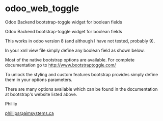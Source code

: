 # odoo_web_toggle
Odoo Backend bootstrap-toggle widget for boolean fields


Odoo Backend bootstrap-toggle widget for boolean fields

This works in odoo version 8 (and although I have not tested, probably 9).

In your xml view file simply define any boolean field as shown below.

<field name="myboolean" widget="bs_toggle" options="{}"/>

Most of the native bootstrap options are available. For complete documentation 
go to http://www.bootstraptoggle.com/

To unlock the styling and custom features bootstrap provides simply define them
in your options parameters.

<field name="myboolean" 
       widget="bs_toggle" 
       options="{
                 'data-on':'Yes',
                 'data-off':'No',
                 'data-onstyle':'primary',
                 'data-offstyle':'danger',
                 'data-size':'mini'
                 }"/>

There are many options available which can be found in the documentation at bootstrap's website
listed above.

Phillip

phillips@aimsystems.ca
